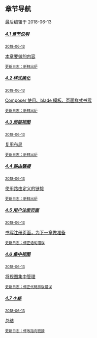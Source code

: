 <div class="container-fluid">
    <div class="card card-cascade">
        <div class="view gradient-card-header indigo">
            <h2 class="h2-responsive">章节导航</h2>
            <p>最后编辑于 2018-06-13</p>
        </div>
        <div class="card-body">
            <div class="list-group">
                <a href="/4.1章节说明.md" rel="noopener noreferrer" class="list-group-item list-group-item-action flex-column align-items-start active">
                    <div class="d-flex w-100 justify-content-between">
                    <h5 class="mb-1">4.1 章节说明</h5>
                    <small>2018-06-13</small>
                    </div>
                    <p class="mb-1">本章要做的内容</p>
                    <small class="text-muted white-text">更新日志：新鲜出炉</small>
                </a>
                <a href="/4.2样式美化.md" rel="noopener noreferrer" class="list-group-item list-group-item-action flex-column align-items-start ">
                    <div class="d-flex w-100 justify-content-between">
                    <h5 class="mb-1">4.2 样式美化</h5>
                    <small>2018-06-13</small>
                    </div>
                    <p class="mb-1">Composer 使用、blade 模板、页面样式书写</p>
                    <small class="text-muted">更新日志：新鲜出炉</small>
                </a>
                <a href="/4.3局部视图.md" rel="noopener noreferrer" class="list-group-item list-group-item-action flex-column align-items-start ">
                    <div class="d-flex w-100 justify-content-between">
                    <h5 class="mb-1">4.3 局部视图</h5>
                    <small>2018-06-13</small>
                    </div>
                    <p class="mb-1">复用布局</p>
                    <small class="text-muted">更新日志：新鲜出炉</small>
                </a>
                <a href="/4.4路由链接.md" rel="noopener noreferrer" class="list-group-item list-group-item-action flex-column align-items-start ">
                    <div class="d-flex w-100 justify-content-between">
                    <h5 class="mb-1">4.4 路由链接</h5>
                    <small>2018-06-13</small>
                    </div>
                    <p class="mb-1">使用路由定义的链接</p>
                    <small class="text-muted">更新日志：新鲜出炉</small>
                </a>
                <a href="/4.5用户注册页面.md" rel="noopener noreferrer" class="list-group-item list-group-item-action flex-column align-items-start ">
                    <div class="d-flex w-100 justify-content-between">
                    <h5 class="mb-1">4.5 用户注册页面</h5>
                    <small>2018-06-13</small>
                    </div>
                    <p class="mb-1">书写注册页面，为下一章做准备</p>
                    <small class="text-muted">更新日志：修正语句错误</small>
                </a>
                <a href="/4.6集中视图.md" rel="noopener noreferrer" class="list-group-item list-group-item-action flex-column align-items-start ">
                    <div class="d-flex w-100 justify-content-between">
                    <h5 class="mb-1">4.6 集中视图</h5>
                    <small>2018-06-13</small>
                    </div>
                    <p class="mb-1">将视图集中管理</p>
                    <small class="text-muted">更新日志：修正代码排版错误</small>
                </a>
                <a href="/4.7小结.md" rel="noopener noreferrer" class="list-group-item list-group-item-action flex-column align-items-start ">
                    <div class="d-flex w-100 justify-content-between">
                    <h5 class="mb-1">4.7 小结</h5>
                    <small>2018-06-13</small>
                    </div>
                    <p class="mb-1">总结</p>
                    <small class="text-muted">更新日志：修改指向链接</small>
                </a>
            </div>
        </div>
    </div>
</div>